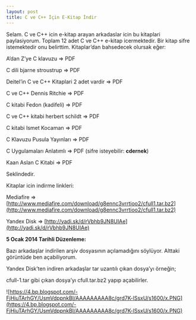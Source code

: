 ```yaml
---
layout: post
title: C ve C++ İçin E-Kitap İndir
---
```


Selam. C ve C++ icin e-kitap arayan arkadaslar icin bu kitaplari paylasiyorum. Toplam 12 adet C ve C++ e-kitap icermektedir. Bir kitap sifre istemektedir onu belirttim. Kitaplar’dan bahsedecek olursak eğer:

A’dan Z’ye C klavuzu => PDF

C dili bjarne stroustrup => PDF

Deitel’in C ve C++ Kitaplari 2 adet vardir => PDF

C ve C++ Dennis Ritchie => PDF
<!--more-->
C kitabi Fedon (kadifeli) => PDF

C ve C++ kitabi herbert schildt => PDF

C kitabi Ismet Kocaman => PDF

C Klavuzu Pusula Yayınları => PDF

C Uygulamaları Anlatımlı => PDF (sifre isteyebilir: **cdernek**)

Kaan Aslan C Kitabi => PDF

Seklindedir.

Kitaplar icin indirme linkleri:

Mediafire => [http://www.mediafire.com/download/g8ennc3vrrtioo2/cfull1.tar.bz2](http://www.mediafire.com/download/g8ennc3vrrtioo2/cfull1.tar.bz2)

Yandex Disk => [http://yadi.sk/d/rVbhb9JN8UIAe](http://yadi.sk/d/rVbhb9JN8UIAe)

**5 Ocak 2014 Tarihli Düzenleme:**

Bazı arkadaşlar indirilen arşiv dosyasının açılamadığını söylüyor. Alttaki görüntüde ben açabiliyorum.

Yandex Disk’ten indiren arkadaşlar tar uzantılı çıkan dosya’yı örneğin;

cfull-1.tar gibi çıkan dosya’yı cfull.tar.bz2 yapıp açabilirler.

![https://4.bp.blogspot.com/-FjHiuTArhGY/UsmVdppnkBI/AAAAAAAAA8c/grd7K-lSsxU/s1600/x.PNG](https://4.bp.blogspot.com/-FjHiuTArhGY/UsmVdppnkBI/AAAAAAAAA8c/grd7K-lSsxU/s1600/x.PNG)